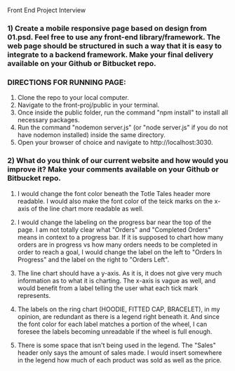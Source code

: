 Front End Project Interview

### 1) Create a mobile responsive page based on design from 01.psd. Feel free to use any front-end library/framework. The web page should be structured in such a way that it is easy to integrate to a backend framework. Make your final delivery available on your Github or Bitbucket repo.

### DIRECTIONS FOR RUNNING PAGE:
1) Clone the repo to your local computer.
2) Navigate to the front-proj/public in your terminal.
3) Once inside the public folder, run the command "npm install" to install all necessary packages.
4) Run the command "nodemon server.js" (or "node server.js" if you do not have nodemon installed) inside the same directory.
5) Open your browser of choice and navigate to http://localhost:3030.

### 2) What do you think of our current website and how would you improve it? Make your comments available on your Github or Bitbucket repo.

1) I would change the font color beneath the Totle Tales header more readable. I would also make the font color of the teick marks on the x-axis of the line chart more readable as well.

2) I would change the labeling on the progress bar near the top of the page. I am not totally clear what "Orders" and "Completed Orders" means in context to a progress bar. If it is supposed to chart how many orders are in progress vs how many orders needs to be completed in order to reach a goal, I would change the label on the left to "Orders In Progress" and the label on the right to "Orders Left".

3) The line chart should have a y-axis. As it is, it does not give very much information as to what it is charting. The x-axis is vague as well, and would benefit from a label telling the user what each tick mark represents.

4) The labels on the ring chart (HOODIE, FITTED CAP, BRACELET), in my opinion, are redundant as there is a legend right beneath it. And since the font color for each label matches a portion of the wheel, I can foresee the labels becoming unreadable if the wheel is full enough.

5) There is some space that isn't being used in the legend. The "Sales" header only says the amount of sales made. I would insert somewhere in the legend how much of each product was sold as well as the price. 
